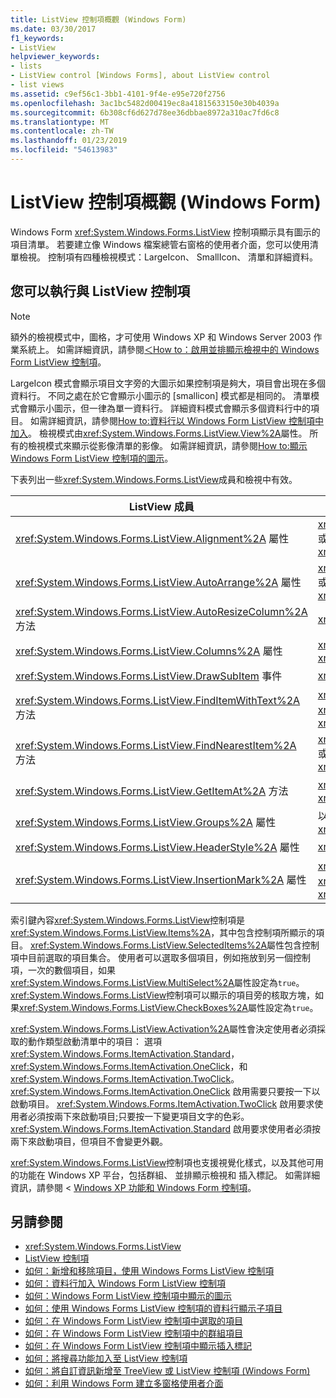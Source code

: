 ```yaml
---
title: ListView 控制項概觀 (Windows Form)
ms.date: 03/30/2017
f1_keywords:
- ListView
helpviewer_keywords:
- lists
- ListView control [Windows Forms], about ListView control
- list views
ms.assetid: c9ef56c1-3bb1-4101-9f4e-e95e720f2756
ms.openlocfilehash: 3ac1bc5482d00419ec8a41815633150e30b4039a
ms.sourcegitcommit: 6b308cf6d627d78ee36dbbae8972a310ac7fd6c8
ms.translationtype: MT
ms.contentlocale: zh-TW
ms.lasthandoff: 01/23/2019
ms.locfileid: "54613983"
---
```

# <a name="listview-control-overview-windows-forms"></a>ListView 控制項概觀 (Windows Form)
Windows Form <xref:System.Windows.Forms.ListView> 控制項顯示具有圖示的項目清單。 若要建立像 Windows 檔案總管右窗格的使用者介面，您可以使用清單檢視。 控制項有四種檢視模式：LargeIcon、 SmallIcon、 清單和詳細資料。  
  
## <a name="what-you-can-do-with-the-listview-control"></a>您可以執行與 ListView 控制項  
  
> [!NOTE]
>  額外的檢視模式中，圖格，才可使用 Windows XP 和 Windows Server 2003 作業系統上。 如需詳細資訊，請參閱[＜How to：啟用並排顯示檢視中的 Windows Form ListView 控制項](../../../../docs/framework/winforms/controls/how-to-enable-tile-view-in-a-windows-forms-listview-control.md)。  
  
 LargeIcon 模式會顯示項目文字旁的大圖示如果控制項是夠大，項目會出現在多個資料行。 不同之處在於它會顯示小圖示的 [smallicon] 模式都是相同的。 清單模式會顯示小圖示，但一律為單一資料行。 詳細資料模式會顯示多個資料行中的項目。 如需詳細資訊，請參閱[How to:資料行以 Windows Form ListView 控制項中加入](../../../../docs/framework/winforms/controls/how-to-add-columns-to-the-windows-forms-listview-control.md)。 檢視模式由<xref:System.Windows.Forms.ListView.View%2A>屬性。 所有的檢視模式來顯示從影像清單的影像。 如需詳細資訊，請參閱[How to:顯示 Windows Form ListView 控制項的圖示](../../../../docs/framework/winforms/controls/how-to-display-icons-for-the-windows-forms-listview-control.md)。  
  
 下表列出一些<xref:System.Windows.Forms.ListView>成員和檢視中有效。  
  
|ListView 成員|檢視|  
|---------------------|----------|  
|<xref:System.Windows.Forms.ListView.Alignment%2A> 屬性|<xref:System.Windows.Forms.View.SmallIcon> 或 <xref:System.Windows.Forms.View.LargeIcon>|  
|<xref:System.Windows.Forms.ListView.AutoArrange%2A> 屬性|<xref:System.Windows.Forms.View.SmallIcon> 或 <xref:System.Windows.Forms.View.LargeIcon>|  
|<xref:System.Windows.Forms.ListView.AutoResizeColumn%2A> 方法|<xref:System.Windows.Forms.View.Details>|  
|<xref:System.Windows.Forms.ListView.Columns%2A> 屬性|<xref:System.Windows.Forms.View.Details> 或 <xref:System.Windows.Forms.View.Tile>|  
|<xref:System.Windows.Forms.ListView.DrawSubItem> 事件|<xref:System.Windows.Forms.View.Details>|  
|<xref:System.Windows.Forms.ListView.FindItemWithText%2A> 方法|<xref:System.Windows.Forms.View.Details>、 <xref:System.Windows.Forms.View.List>或 <xref:System.Windows.Forms.View.Tile>|  
|<xref:System.Windows.Forms.ListView.FindNearestItem%2A> 方法|<xref:System.Windows.Forms.View.SmallIcon> 或 <xref:System.Windows.Forms.View.LargeIcon>|  
|<xref:System.Windows.Forms.ListView.GetItemAt%2A> 方法|<xref:System.Windows.Forms.View.Details> 或 <xref:System.Windows.Forms.View.Tile>|  
|<xref:System.Windows.Forms.ListView.Groups%2A> 屬性|以外的所有檢視 <xref:System.Windows.Forms.View.List>|  
|<xref:System.Windows.Forms.ListView.HeaderStyle%2A> 屬性|<xref:System.Windows.Forms.View.Details>.|  
|<xref:System.Windows.Forms.ListView.InsertionMark%2A> 屬性|<xref:System.Windows.Forms.View.LargeIcon>、 <xref:System.Windows.Forms.View.SmallIcon>或 <xref:System.Windows.Forms.View.Tile>|  
  
 索引鍵內容<xref:System.Windows.Forms.ListView>控制項是<xref:System.Windows.Forms.ListView.Items%2A>，其中包含控制項所顯示的項目。 <xref:System.Windows.Forms.ListView.SelectedItems%2A>屬性包含控制項中目前選取的項目集合。 使用者可以選取多個項目，例如拖放到另一個控制項，一次的數個項目，如果<xref:System.Windows.Forms.ListView.MultiSelect%2A>屬性設定為`true`。 <xref:System.Windows.Forms.ListView>控制項可以顯示的項目旁的核取方塊，如果<xref:System.Windows.Forms.ListView.CheckBoxes%2A>屬性設定為`true`。  
  
 <xref:System.Windows.Forms.ListView.Activation%2A>屬性會決定使用者必須採取的動作類型啟動清單中的項目： 選項<xref:System.Windows.Forms.ItemActivation.Standard>， <xref:System.Windows.Forms.ItemActivation.OneClick>，和<xref:System.Windows.Forms.ItemActivation.TwoClick>。 <xref:System.Windows.Forms.ItemActivation.OneClick> 啟用需要只要按一下以啟動項目。 <xref:System.Windows.Forms.ItemActivation.TwoClick> 啟用要求使用者必須按兩下來啟動項目;只要按一下變更項目文字的色彩。 <xref:System.Windows.Forms.ItemActivation.Standard> 啟用要求使用者必須按兩下來啟動項目，但項目不會變更外觀。  
  
 <xref:System.Windows.Forms.ListView>控制項也支援視覺化樣式，以及其他可用的功能在 Windows XP 平台，包括群組、 並排顯示檢視和 插入標記。 如需詳細資訊，請參閱 < [Windows XP 功能和 Windows Form 控制項](https://msdn.microsoft.com/library/bc7fab94-fce9-4bf1-a8ad-a5837c91c3c0)。  
  
## <a name="see-also"></a>另請參閱
- <xref:System.Windows.Forms.ListView>
- [ListView 控制項](../../../../docs/framework/winforms/controls/listview-control-windows-forms.md)
- [如何：新增和移除項目，使用 Windows Forms ListView 控制項](../../../../docs/framework/winforms/controls/how-to-add-and-remove-items-with-the-windows-forms-listview-control.md)
- [如何：資料行加入 Windows Form ListView 控制項](../../../../docs/framework/winforms/controls/how-to-add-columns-to-the-windows-forms-listview-control.md)
- [如何：Windows Form ListView 控制項中顯示的圖示](../../../../docs/framework/winforms/controls/how-to-display-icons-for-the-windows-forms-listview-control.md)
- [如何：使用 Windows Forms ListView 控制項的資料行顯示子項目](../../../../docs/framework/winforms/controls/how-to-display-subitems-in-columns-with-the-windows-forms-listview-control.md)
- [如何：在 Windows Form ListView 控制項中選取的項目](../../../../docs/framework/winforms/controls/how-to-select-an-item-in-the-windows-forms-listview-control.md)
- [如何：在 Windows Form ListView 控制項中的群組項目](../../../../docs/framework/winforms/controls/how-to-group-items-in-a-windows-forms-listview-control.md)
- [如何：在 Windows Form ListView 控制項中顯示插入標記](../../../../docs/framework/winforms/controls/how-to-display-an-insertion-mark-in-a-windows-forms-listview-control.md)
- [如何：將搜尋功能加入至 ListView 控制項](../../../../docs/framework/winforms/controls/how-to-add-search-capabilities-to-a-listview-control.md)
- [如何：將自訂資訊新增至 TreeView 或 ListView 控制項 (Windows Form)](../../../../docs/framework/winforms/controls/add-custom-information-to-a-treeview-or-listview-control-wf.md)
- [如何：利用 Windows Form 建立多窗格使用者介面](../../../../docs/framework/winforms/controls/how-to-create-a-multipane-user-interface-with-windows-forms.md)
